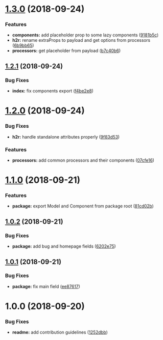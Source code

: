 # [1.3.0](https://github.com/frontity/h2r/compare/v1.2.1...v1.3.0) (2018-09-24)


### Features

* **components:** add placeholder prop to some lazy components ([9181b5c](https://github.com/frontity/h2r/commit/9181b5c))
* **h2r:** rename extraProps to payload and get options from processors ([6b9bb65](https://github.com/frontity/h2r/commit/6b9bb65))
* **processors:** get placeholder from payload ([b7c40b6](https://github.com/frontity/h2r/commit/b7c40b6))

## [1.2.1](https://github.com/frontity/h2r/compare/v1.2.0...v1.2.1) (2018-09-24)


### Bug Fixes

* **index:** fix components export ([f4be2e8](https://github.com/frontity/h2r/commit/f4be2e8))

# [1.2.0](https://github.com/frontity/h2r/compare/v1.1.0...v1.2.0) (2018-09-24)


### Bug Fixes

* **h2r:** handle standalone attributes properly ([9f83d53](https://github.com/frontity/h2r/commit/9f83d53))


### Features

* **processors:** add common processors and their components ([07cfe16](https://github.com/frontity/h2r/commit/07cfe16))

# [1.1.0](https://github.com/frontity/h2r/compare/v1.0.2...v1.1.0) (2018-09-21)


### Features

* **package:** export Model and Component from package root ([81cd02b](https://github.com/frontity/h2r/commit/81cd02b))

## [1.0.2](https://github.com/frontity/h2r/compare/v1.0.1...v1.0.2) (2018-09-21)


### Bug Fixes

* **package:** add bug and homepage fields ([6202e75](https://github.com/frontity/h2r/commit/6202e75))

## [1.0.1](https://github.com/frontity/h2r/compare/v1.0.0...v1.0.1) (2018-09-21)


### Bug Fixes

* **package:** fix main field ([ee87617](https://github.com/frontity/h2r/commit/ee87617))

# 1.0.0 (2018-09-20)


### Bug Fixes

* **readme:** add contribution guidelines ([1252dbb](https://github.com/frontity/h2r/commit/1252dbb))
